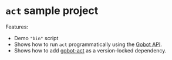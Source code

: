 # `act` sample project

Features:

- Demo `"bin"` script
- Shows how to run `act` programmatically using the [Gobot API](https://github.com/benallfree/gobot/tree/v1.0.0-alpha.18/docs/readme.md).
- Shows how to add [gobot-act](https://www.npmjs.com/package/gobot-act) as a version-locked dependency.
